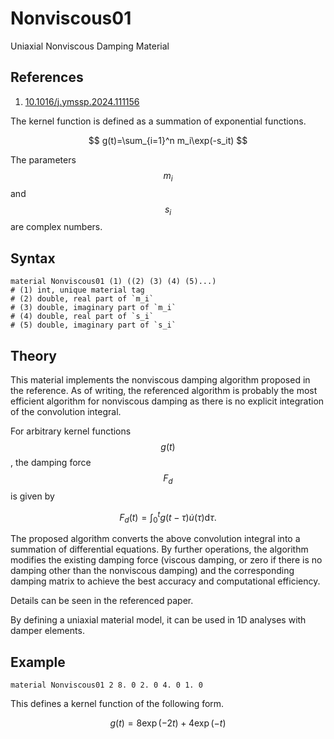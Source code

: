 # Nonviscous01

Uniaxial Nonviscous Damping Material

## References

1. [10.1016/j.ymssp.2024.111156](https://doi.org/10.1016/j.ymssp.2024.111156)

The kernel function is defined as a summation of exponential functions.

$$
g(t)=\sum_{i=1}^n m_i\exp(-s_it)
$$

The parameters $$m_i$$ and $$s_i$$ are complex numbers.

## Syntax

```text
material Nonviscous01 (1) ((2) (3) (4) (5)...)
# (1) int, unique material tag
# (2) double, real part of `m_i`
# (3) double, imaginary part of `m_i`
# (4) double, real part of `s_i`
# (5) double, imaginary part of `s_i`
```

## Theory

This material implements the nonviscous damping algorithm proposed in the reference.
As of writing, the referenced algorithm is probably the most efficient algorithm for nonviscous damping as there is no explicit integration of the convolution integral.

For arbitrary kernel functions $$g(t)$$, the damping force $$F_d$$ is given by

$$
F_d(t)=\int_0^t{}g(t-\tau)\dot{u}(\tau)\mathrm{d}\tau.
$$

The proposed algorithm converts the above convolution integral into a summation of differential equations.
By further operations, the algorithm modifies the existing damping force (viscous damping, or zero if there is no damping other than the nonviscous damping) and the corresponding damping matrix to achieve the best accuracy and computational efficiency.

Details can be seen in the referenced paper.

By defining a uniaxial material model, it can be used in 1D analyses with damper elements.

## Example

```text
material Nonviscous01 2 8. 0 2. 0 4. 0 1. 0
```

This defines a kernel function of the following form.

$$
g(t)=8\exp(-2t)+4\exp(-t)
$$
